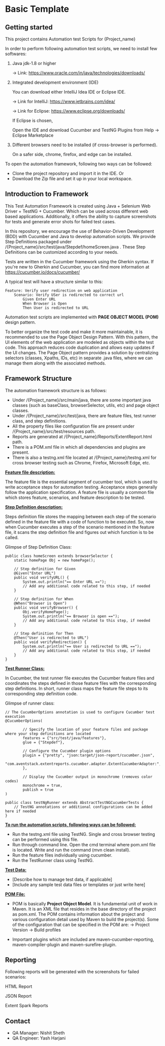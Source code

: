 # Basic Template



## Getting started

This project contains Automation test Scripts for {Project_name}

In order to perform following automation test scripts, we need to install few softwares: 

1. Java jdk-1.8 or higher 

	-> Link: https://www.oracle.com/in/java/technologies/downloads/

2. Integrated development environment (IDE)

	You can download either IntelliJ Idea IDE or Eclipse IDE.

	-> Link for IntelliJ: https://www.jetbrains.com/idea/

	-> Link for Eclipse: https://www.eclipse.org/downloads/

	If Eclipse is chosen, 

	Open the IDE and download Cucumber and TestNG Plugins from Help -> Eclipse Marketplace

3. Different browsers need to be installed (if cross-browser is performed).

	On a safer side, chrome, firefox, and edge can be installed. 

To open the automation framework, following two ways can be followed:

- Clone the project repository and import it in the IDE. Or
- Download the Zip file and set it up in your local workspace.

## Introduction to Framework

This Test Automation Framework is created using Java + Selenium Web Driver + TestNG + Cucumber. Which can be used across different web based applications. 
Additionally, it offers the ability to capture screenshots for tests and generate error shots for failed test cases.

In this repository, we encourage the use of Behavior-Driven Development (BDD) with Cucumber and Java to develop automation scripts. 
We provide Step Definitions packaged under /{Project_name}/src/test/java/Stepdef/homeScreen.java .
These Step Definitions can be customized according to your needs.

Tests are written in the Cucumber framework using the Gherkin syntax. If you're new to Gherkin and Cucumber, you can find more information at https://cucumber.io/docs/cucumber/

A typical test will have a structure similar to this:

	Feature: Verify user redirection on web application
		Scenario: Verify USer is redirected to correct url
			Given Enter URL	
			When Browser is Open	
			Then User is redirected to URL
			


Automation test scripts are implemented with **PAGE OBJECT MODEL (POM)** design pattern.

To better organize the test code and make it more maintainable, it is recommended to use the Page Object Design Pattern. 
With this pattern, the UI elements of the web application are modeled as objects within the test code. This approach reduces code duplication and allows easy updates if the UI changes. 
The Page Object pattern provides a solution by centralizing selectors (classes, Xpaths, IDs, etc) in separate .java files, where we can manage them along with the associated methods. 

## Framework Structure

The automation framework structure is as follows:

- Under /{Project_name}/src/main/java, there are some important java classes (such as baseClass, browserSelector, utils, etc) and page object classes. 
- Under /{Project_name}/src/test/java, there are feature files, test runner class, and step definitions.
- All the property files like configuration file are present under /{Project_name}/src/test/resources path.
- Reports are generated at /{Project_name}/Reports/ExtentReport.html path.
- There is a POM.xml file in which all dependencies and plugins are present.
- There is also a testng.xml file located at /{Project_name}/testng.xml for cross browser testing such as Chrome, Firefox, Microsoft Edge, etc.

<ins>**Feature file description:**<ins>

The feature file is the essential segment of cucumber tool, which is used to write acceptance steps for automation testing. 
Acceptance steps generally follow the application specification. A feature file is usually a common file which stores feature, scenarios, and feature description to be tested.

<ins>**Step Definition description:**<ins>

Steps definition file stores the mapping between each step of the scenario defined in the feature file with a code of function to be executed. 
So, now when Cucumber executes a step of the scenario mentioned in the feature file, it scans the step definition file and figures out which function is to be called.

Glimpse of Step Definition Class:

	public class homeScreen extends browserSelector {
		static homePage Obj = new homePage();

		// Step definition for Given
		@Given("Enter URL")
		public void verifyURL() {
			System.out.println("== Enter URL ==");
			// Add any additional code related to this step, if needed
		}

		// Step definition for When
		@When("Browser is Open")
		public void verifyBrowser() {
			Obj.verifyHomePage();
			System.out.println("== Browser is open ==");
			// Add any additional code related to this step, if needed
		}

		// Step definition for Then
		@Then("User is redirected to URL")
		public void verifyRedirection() {
			System.out.println("== User is redirected to URL ==");
			// Add any additional code related to this step, if needed
		}
	}


<ins>**Test Runner Class:**<ins>

In Cucumber, the test runner file executes the Cucumber feature files and coordinates the steps defined in those feature files with the corresponding step definitions.
In short, runner class maps the feature file steps to its corresponding step definition code.

Glimpse of runner class:

	// The CucumberOptions annotation is used to configure Cucumber test execution
	@CucumberOptions(

			// Specify the location of your feature files and package where your step definitions are located
			features = {"src/test/java/features"},
			glue = {"Stepdef"},
			
			// Configure the Cucumber plugin options
			plugin = {"pretty", "json:target/json-report/cucumber.json",
				"com.aventstack.extentreports.cucumber.adapter.ExtentCucumberAdapter:",
			},
			
			// Display the Cucumber output in monochrome (removes color codes)
			monochrome = true,
			publish = true
	)

	public class testNgRunner extends AbstractTestNGCucumberTests {
		// TestNG annotations or additional configurations can be added here if needed
	}


<ins>**To run the automation scripts, following ways can be followed:**<ins>

- Run the testng.xml file using TestNG. Single and cross browser testing can be performed using this file.  
- Run through command line. Open the cmd terminal where pom.xml file is located. Write and run the command (mvn clean install).
- Run the feature files individually using cucumber.
- Run the TestRunner class using TestNG.

<ins>**Test Data:**<ins>

- [Describe how to manage test data, if applicable]
- [Include any sample test data files or templates or just write here]

<ins>**POM File:**<ins>

- POM is basically **Project Object Model**. It is fundamental unit of work in Maven. It is an XML file that resides in the base directory of the project as pom.xml. 
The POM contains information about the project and various configuration detail used by Maven to build the project(s).
Some of the configuration that can be specified in the POM are: 
-> Project Version
-> Build profiles

- Important plugins which are included are maven-cucumber-reporting, maven-compiler-plugin and maven-surefire-plugin.

## Reporting

Following reports will be generated with the screenshots for failed scenarios: 

HTML Report

JSON Report

Extent Spark Reports

## Contact

- QA Manager: Nishit Sheth
- QA Engineer: Yash Harjani
